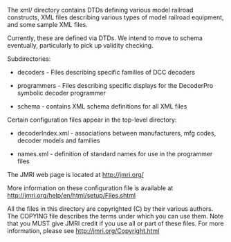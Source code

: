 The xml/ directory contains DTDs defining various model railroad constructs, XML files describing various types of model railroad equipment, and some sample XML files. 

Currently, these are defined via DTDs. We intend to move to schema eventually, particularly to pick up validity checking.

Subdirectories:

 - decoders - Files describing specific families of DCC decoders

 - programmers - Files describing specific displays for the DecoderPro symbolic decoder programmer
	              
 - schema - contains XML schema definitions for all XML files
	
Certain configuration files appear in the top-level directory:

 - decoderIndex.xml - associations between manufacturers, mfg codes, decoder models and families
		
 - names.xml - definition of standard names for use in the programmer files

The JMRI web page is located at http://jmri.org/

More information on these configuration file is available at http://jmri.org/help/en/html/setup/Files.shtml

All the files in this directory are copyrighted (C) by their various authors.  The COPYING file describes the terms under which you can use them.  Note that you MUST give JMRI credit if you use all or part of these files.  For more information, please see http://jmri.org/Copyright.html

